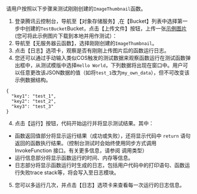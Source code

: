 请用户按照以下步骤来测试刚刚创建的`ImageThumbnail`函数。

1. 登录腾讯云控制台，导航至【对象存储服务】,在【Bucket】列表中选择第一步中创建的`TestBucket`Bucket，点击【上传文件】按钮，上传一张[示例图片]()(您可将此示例图片下载到本地并用作测试）：
2. 导航至【无服务器云函数】，选择刚刚创建的`ImageThumbnail`。
3. 点击【日志】选项卡，观察是否有刚刚上传图片后的函数运行日志。
2. 您还可以通过手动输入类似COS触发的测试数据来观察函数运行在测试函数弹出框中，从测试模版中选择`Hello World`，下列数据将出现在窗口中。用户可以任意更改该JSON数据的值（如将`test_1`改为`my_own_data`），但不可改变该示例数据结构。
```
{
  "key1": "test_1",
  "key2": "test_2",
  "key3": "test_3"
}
```

4. 点击【运行】按钮，代码开始运行并将显示测试结果。其中：
- 函数返回值部分将显示运行结果（成功或失败），还将显示代码中 `return` 语句返回的函数执行结果。（控制台测试时会始终使用同步方式调用 InvokeFunction 接口。有关更多信息，请参阅 调用类型）
- 运行信息部分将显示函数运行的时间、内存等信息。
- 日志部分将显示函数运行时生成的日志，包括用户代码中的打印语句、函数运行失败trace stack等，将会写入至日志模块。

5. 您可以多运行几次，并点击【日志】选项卡来查看每一次运行的日志信息。